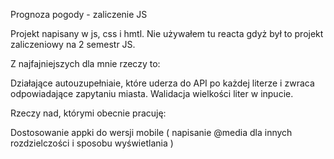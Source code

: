 Prognoza pogody - zaliczenie JS

Projekt napisany w js, css i hmtl. Nie używałem tu reacta gdyż był to projekt zaliczeniowy na 2 semestr JS.

Z najfajniejszych dla mnie rzeczy to:

Działające autouzupełniaie, które uderza do API po każdej literze i zwraca odpowiadające zapytaniu miasta.
Walidacja wielkości liter w inpucie.


Rzeczy nad, którymi obecnie pracuję:

Dostosowanie appki do wersji mobile ( napisanie @media dla innych rozdzielczości i sposobu wyświetlania )
